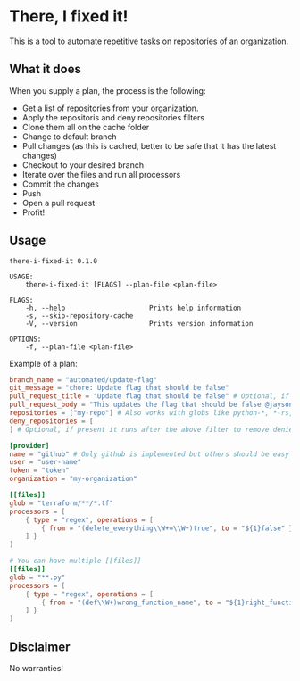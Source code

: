 # There, I fixed it!

This is a tool to automate repetitive tasks on repositories of an organization.

## What it does

When you supply a plan, the process is the following:

- Get a list of repositories from your organization.
- Apply the repositoris and deny repositories filters
- Clone them all on the cache folder
- Change to default branch
- Pull changes (as this is cached, better to be safe that it has the latest changes)
- Checkout to your desired branch
- Iterate over the files and run all processors
- Commit the changes
- Push
- Open a pull request
- Profit!

## Usage

```
there-i-fixed-it 0.1.0

USAGE:
    there-i-fixed-it [FLAGS] --plan-file <plan-file>

FLAGS:
    -h, --help                     Prints help information
    -s, --skip-repository-cache
    -V, --version                  Prints version information

OPTIONS:
    -f, --plan-file <plan-file>
```

Example of a plan:

```toml
branch_name = "automated/update-flag"
git_message = "chore: Update flag that should be false"
pull_request_title = "Update flag that should be false" # Optional, if missing git_message is used
pull_request_body = "This updates the flag that should be false @jaysonsantos."
repositories = ["my-repo"] # Also works with globs like python-*, *-rs, or *
deny_repositories = [
] # Optional, if present it runs after the above filter to remove denied repositories

[provider]
name = "github" # Only github is implemented but others should be easy to implement
user = "user-name"
token = "token"
organization = "my-organization"

[[files]]
glob = "terraform/**/*.tf"
processors = [
    { type = "regex", operations = [
        { from = "(delete_everything\\W+=\\W+)true", to = "${1}false" },
    ] }
]

# You can have multiple [[files]]
[[files]]
glob = "**.py"
processors = [
    { type = "regex", operations = [
        { from = "(def\\W+)wrong_function_name", to = "${1}right_function_name" }
    ] }
]
```

## Disclaimer

No warranties!
